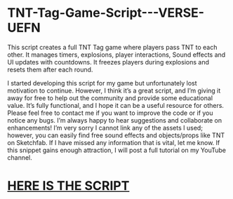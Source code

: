 # TNT-Tag-Game-Script---VERSE-UEFN
This script creates a full TNT Tag game where players pass TNT to each other. It manages timers, explosions, player interactions, Sound effects and UI updates with countdowns. It freezes players during explosions and resets them after each round.

I started developing this script for my game but unfortunately lost motivation to continue. However, I think it’s a great script, and I’m giving it away for free to help out the community and provide some educational value. It’s fully functional, and I hope it can be a useful resource for others. Please feel free to contact me if you want to improve the code or if you notice any bugs. I’m always happy to hear suggestions and collaborate on enhancements! I’m very sorry I cannot link any of the assets I used; however, you can easily find free sound effects and objects/props like TNT on Sketchfab. If I have missed any information that is vital, let me know. If this snippet gains enough attraction, I will post a full tutorial on my YouTube channel.

# [HERE IS THE SCRIPT](dev.epicgames.com/community/snippets/8NRw/fortnite-tnt-tag-game-script-full-gameplay)
